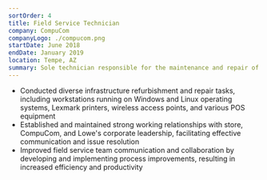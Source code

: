 ```yaml
---
sortOrder: 4
title: Field Service Technician
company: CompuCom
companyLogo: ./compucom.png
startDate: June 2018
endDate: January 2019
location: Tempe, AZ
summary: Sole technician responsible for the maintenance and repair of all PCS, POS equipment, and network infrastructure across 12 Lowe's Home Improvement locations, ensuring compliance with established service level agreements (SLAs) and minimizing downtime
---
```


- Conducted diverse infrastructure refurbishment and repair tasks, including workstations running on Windows and Linux operating systems, Lexmark printers, wireless access points, and various POS equipment
- Established and maintained strong working relationships with store, CompuCom, and Lowe's corporate leadership, facilitating effective communication and issue resolution
- Improved field service team communication and collaboration by developing and implementing process improvements, resulting in increased efficiency and productivity
